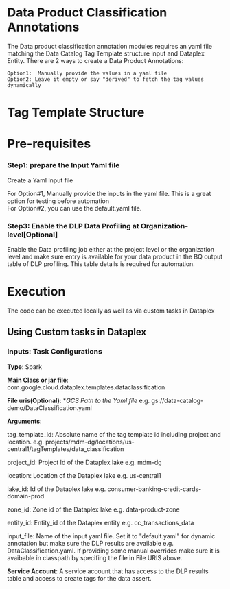 # Data Product Classification Annotations 

The Data product classification annotation modules requires an yaml file matching the Data Catalog Tag Template structure input and Dataplex Entity. There are 2 ways to create a Data Product Annotations:
    
    Option1:  Manually provide the values in a yaml file
    Option2: Leave it empty or say "derived" to fetch the tag values dynamically

# Tag Template Structure 





# Pre-requisites

### Step1: prepare the Input Yaml file
Create a Yaml Input file

For Option#1, Manually provide the inputs in the yaml file. This is a great option for testing before automation  
For Option#2, you can use the default.yaml file. 

### Step3: Enable the DLP Data Profiling at Organization-level[Optional]
Enable the Data profiling job either at the project level or the organization level and make sure entry is available for your data product in the BQ output table of DLP profiling. This table details is required for automation. 

# Execution
The code can be executed locally as well as via custom tasks in Dataplex 

## Using Custom tasks in Dataplex 

### Inputs: Task Configurations
**Type**: Spark 

**Main Class or jar file**: com.google.cloud.dataplex.templates.dataclassification

**File uris(Optional)**: **GCS Path to the Yaml file* e.g. gs://data-catalog-demo/DataClassification.yaml 

**Arguments**:
 
 tag_template_id: Absolute name of the tag template id including project and location. e.g. projects/mdm-dg/locations/us-central1/tagTemplates/data_classification

 project_id: Project Id of the Dataplex lake e.g. mdm-dg
 
 location: Location of the Dataplex lake e.g. us-central1
 
 lake_id: Id of the Dataplex lake e.g. consumer-banking-credit-cards-domain-prod
 
 zone_id: Zone id of the Dataplex lake e.g. data-product-zone 
 
 entity_id: Entity_id of the Dataplex entity e.g. cc_transactions_data
 
 input_file: Name of the input yaml file. Set it to "default.yaml" for dynamic annotation but make sure the DLP results are available  e.g. DataClassification.yaml. If providing some manual overrides make sure it is avaibable in classpath by specifing the file in File URIS above. 


**Service Account**:
A service account that has access to the DLP results table and access to create tags for the data assert.